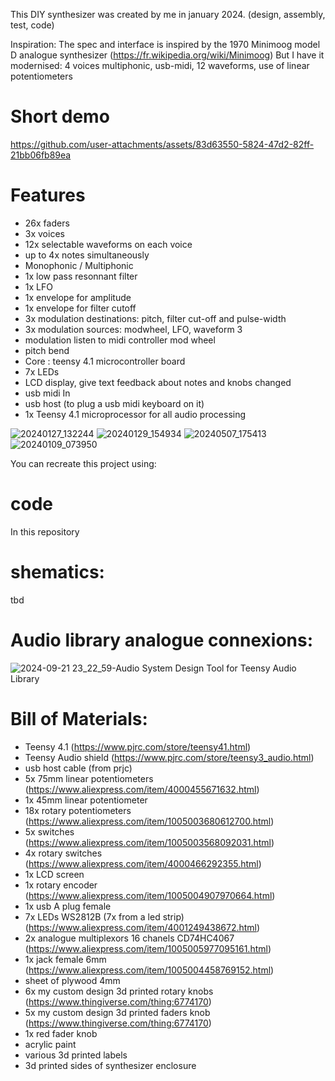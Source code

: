 This DIY synthesizer was created by me in january 2024. (design, assembly, test, code)

Inspiration: The spec and interface is inspired by the 1970 Minimoog model D analogue synthesizer (https://fr.wikipedia.org/wiki/Minimoog)
But I have it modernised: 4 voices multiphonic, usb-midi, 12 waveforms, use of linear potentiometers

# Short demo
https://github.com/user-attachments/assets/83d63550-5824-47d2-82ff-21bb06fb89ea

# Features
- 26x faders
- 3x voices
- 12x selectable waveforms on each voice
- up to 4x notes simultaneously
- Monophonic / Multiphonic
- 1x low pass resonnant filter
- 1x LFO
- 1x envelope for amplitude
- 1x envelope for filter cutoff
- 3x modulation destinations: pitch, filter cut-off and pulse-width
- 3x modulation sources: modwheel, LFO, waveform 3
- modulation listen to midi controller mod wheel
- pitch bend
- Core : teensy 4.1 microcontroller board
- 7x LEDs
- LCD display, give text feedback about notes and knobs changed
- usb midi In
- usb host (to plug a usb midi keyboard on it)
- 1x Teensy 4.1 microprocessor for all audio processing

![20240127_132244](https://github.com/user-attachments/assets/ca2eb124-2db5-49ac-ac9a-af0de6883007)
![20240129_154934](https://github.com/user-attachments/assets/62fbcdee-c000-49c3-8ec4-e17262387ee9)
![20240507_175413](https://github.com/user-attachments/assets/8f0f3085-c412-4e98-9714-f11e11df9299)
![20240109_073950](https://github.com/user-attachments/assets/cb40a885-a8ef-45ae-9ac5-cef7777bf6d3)

You can recreate this project using:

# code 
In this repository

# shematics:
tbd

# Audio library analogue connexions:
![2024-09-21 23_22_59-Audio System Design Tool for Teensy Audio Library](https://github.com/user-attachments/assets/b7d9e195-5441-40b6-9113-86c80dd63448)


# Bill of Materials:
- Teensy 4.1 (https://www.pjrc.com/store/teensy41.html)
- Teensy Audio shield (https://www.pjrc.com/store/teensy3_audio.html)
- usb host cable (from prjc)
- 5x 75mm linear potentiometers  (https://www.aliexpress.com/item/4000455671632.html)
- 1x 45mm linear potentiometer 
- 18x rotary potentiometers (https://www.aliexpress.com/item/1005003680612700.html)
- 5x switches (https://www.aliexpress.com/item/1005003568092031.html)
- 4x rotary switches (https://www.aliexpress.com/item/4000466292355.html)
- 1x LCD screen
- 1x rotary encoder (https://www.aliexpress.com/item/1005004907970664.html)
- 1x usb A plug female
- 7x LEDs WS2812B (7x from a led strip) (https://www.aliexpress.com/item/4001249438672.html)
- 2x analogue multiplexors 16 chanels CD74HC4067 (https://www.aliexpress.com/item/1005005977095161.html)
- 1x jack female 6mm (https://www.aliexpress.com/item/1005004458769152.html)
- sheet of plywood 4mm
- 6x my custom design 3d printed rotary knobs (https://www.thingiverse.com/thing:6774170)
- 5x my custom design 3d printed faders knob (https://www.thingiverse.com/thing:6774170)
- 1x red fader knob
- acrylic paint
- various 3d printed labels
- 3d printed sides of synthesizer enclosure
